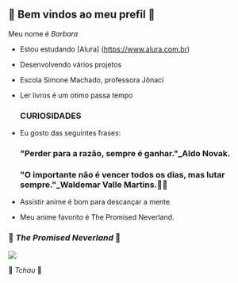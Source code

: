  ## 🌻 Bem vindos ao meu prefil 🌻
 
 Meu nome é *Barbara*

- Estou estudando [Alura] (https://www.alura.com.br)
- Desenvolvendo vários projetos
- Escola Simone Machado, professora Jônaci
- Ler livros é um otimo passa tempo
  
  ### CURIOSIDADES
  
- Eu gosto das seguintes frases:
  
  ### "Perder para a razão, sempre é ganhar."_Aldo Novak.
  ### "O importante não é vencer todos os dias, mas lutar sempre."_Waldemar Valle Martins.📖📘

-  Assistir anime é bom para descançar a mente
-  Meu anime favorito é The Promised Neverland.
  
  
  ### 🦋 *The Promised Neverland* 🦋
  
![](https://media1.tenor.com/m/ss23ELgluM0AAAAC/the-promised-neverland-anime.gif)

🌻 *Tchau* 🌻
